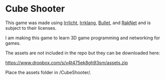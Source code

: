 Cube Shooter
============

This game was made using [Irrlicht](http://irrlicht.sourceforge.net/), [Irrklang](http://www.ambiera.com/irrklang/), [Bullet](http://bulletphysics.org/wordpress/), and [RakNet](http://www.jenkinssoftware.com/) and is subject to their licenses.

I am making this game to learn 3D game programming and networking for games.

The assets are not included in the repo but they can be downloaded here:

https://www.dropbox.com/s/v4t475ek8gh93sm/assets.zip

Place the assets folder in /CubeShooter/.
